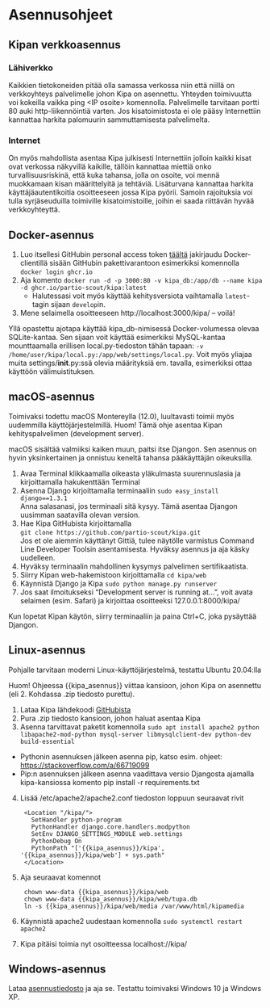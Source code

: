 # Asennusohjeet

## Kipan verkkoasennus

### Lähiverkko

Kaikkien tietokoneiden pitää olla samassa verkossa niin että niillä on
verkkoyhteys palvelimelle johon Kipa on asennettu. Yhteyden toimivuutta voi
kokeilla vaikka ping \<IP osoite\> komennolla. Palvelimelle tarvitaan
portti 80 auki http-liikennöintiä varten. Jos kisatoimistosta ei ole pääsy
Internettiin kannattaa harkita palomuurin sammuttamisesta palvelimelta.

### Internet

On myös mahdollista asentaa Kipa julkisesti Internettiin jolloin kaikki
kisat ovat verkossa näkyvillä kaikille, tällöin kannattaa miettiä onko
turvallisuusriskinä, että kuka tahansa, jolla on osoite, voi mennä
muokkamaan kisan määrittelyitä ja tehtäviä. Lisäturvana kannattaa harkita
käyttäjäautentikoitia osoitteeseen jossa Kipa pyörii. Samoin rajoituksia
voi tulla syrjäseuduilla toimiville kisatoimistoille, joihin ei saada
riittävän hyvää verkkoyhteyttä.

## Docker-asennus

1. Luo itsellesi GitHubin personal access
   token [täältä](https://github.com/settings/tokens) jakirjaudu
   Docker-clientillä sisään GitHubin pakettivarantoon esimerkiksi
   komennolla `docker login ghcr.io`
2. Aja komento `docker run -d -p 3000:80 -v kipa_db:/app/db --name kipa -d ghcr.io/partio-scout/kipa:latest`
    * Halutessasi voit myös käyttää kehitysversiota vaihtamalla `latest`-tagin sijaan `develop`in.
3. Mene selaimella osoitteeseen http://localhost:3000/kipa/ – voilá!

Yllä opastettu ajotapa käyttää kipa_db-nimisessä Docker-volumessa olevaa
SQLite-kantaa. Sen sijaan voit käyttää esimerkiksi MySQL-kantaa
mounttaamalla erillisen local.py-tiedoston tähän tapaan:
`-v /home/user/kipa/local.py:/app/web/settings/local.py`. Voit myös yliajaa
muita settings/__init__.py:ssä olevia määrityksiä em. tavalla, esimerkiksi
ottaa käyttöön välimuistituksen.

## macOS-asennus

Toimivaksi todettu macOS Montereylla (12.0), luultavasti toimii myös
uudemmilla käyttöjärjestelmillä. Huom! Tämä ohje asentaa Kipan
kehityspalvelimen (development server).

macOS sisältää valmiiksi kaiken muun, paitsi itse Djangon. Sen asennus on
hyvin yksinkertainen ja onnistuu keneltä tahansa pääkäyttäjän oikeuksilla.

1. Avaa Terminal klikkaamalla oikeasta yläkulmasta suurennuslasia ja
   kirjoittamalla hakukenttään Terminal
2. Asenna Django kirjoittamalla terminaaliin
   `sudo easy_install django==1.3.1`  
   Anna salasanasi, jos terminaali sitä kysyy. Tämä asentaa Djangon
   uusimman saatavilla olevan version.
3. Hae Kipa GitHubista kirjoittamalla  
   `git clone https://github.com/partio-scout/kipa.git`  
   Jos et ole aiemmin käyttänyt Gittiä, tulee näytölle varmistus Command
   Line Developer Toolsin asentamisesta. Hyväksy asennus ja aja käsky
   uudelleen.
4. Hyväksy terminaalin mahdollinen kysymys palvelimen sertifikaatista.
5. Siirry Kipan web-hakemistoon kirjoittamalla `cd kipa/web`
6. Käynnistä Django ja Kipa `sudo python manage.py runserver`
7. Jos saat ilmoitukseksi “Development server is running at...”, voit avata
   selaimen (esim. Safari) ja kirjoittaa osoitteeksi 127.0.0.1:8000/kipa/

Kun lopetat Kipan käytön, siirry terminaaliin ja paina Ctrl+C, joka
pysäyttää Djangon.

## Linux-asennus

Pohjalle tarvitaan moderni Linux-käyttöjärjestelmä, testattu Ubuntu
20.04:lla

Huom! Ohjeessa {{kipa_asennus}} viittaa kansioon, johon Kipa on asennettu
(eli 2. Kohdassa .zip tiedosto purettu).

1. Lataa Kipa
   lähdekoodi [GitHubista](https://github.com/partio-scout/kipa/archive/refs/heads/master.zip)
2. Pura .zip tiedosto kansioon, johon haluat asentaa Kipa
3. Asenna tarvittavat paketit komennolla
   `sudo apt install apache2 python libapache2-mod-python mysql-server libmysqlclient-dev python-dev build-essential`

* Pythonin asennuksen jälkeen asenna pip, katso esim.
  ohjeet: https://stackoverflow.com/a/66719099
* Pip:n asennuksen jälkeen asenna vaadittava versio Djangosta ajamalla
  kipa-kansiossa komento pip install -r requirements.txt

4. Lisää /etc/apache2/apache2.conf tiedoston loppuun seuraavat rivit

        <Location "/kipa/">
          SetHandler python-program
          PythonHandler django.core.handlers.modpython
          SetEnv DJANGO_SETTINGS_MODULE web.settings
          PythonDebug On
          PythonPath "['{{kipa_asennus}}/kipa', '{{kipa_asennus}}/kipa/web'] + sys.path"
        </Location>

5. Aja seuraavat komennot

        chown www-data {{kipa_asennus}}/kipa/web
        chown www-data {{kipa_asennus}}/kipa/web/tupa.db
        ln -s {{kipa_asennus}}/kipa/web/media /var/www/html/kipamedia

6. Käynnistä apache2 uudestaan komennolla `sudo systemctl restart apache2`
7. Kipa pitäisi toimia nyt osoitteessa localhost://kipa/

## Windows-asennus

Lataa [asennustiedosto](https://github.com/partio-scout/kipa/releases/tag/1.6.2)
ja aja se. Testattu toimivaksi Windows 10 ja Windows XP.